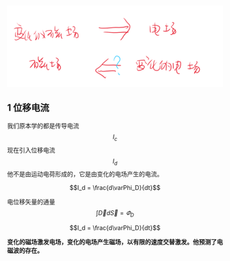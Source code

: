 ![Alt text](image-15.png)

## 1 位移电流  

我们原本学的都是传导电流
$$I_c$$
现在引入位移电流  
$$I_d$$他不是由运动电荷形成的，它是由变化的电场产生的电流。

$$I_d = \frac{d\varPhi_D}{dt}$$

电位移矢量的通量
$$\int \vec{D}d\vec{S} = \varPhi_D$$

$$I_d = \frac{d\varPhi_D}{dt}$$

**变化的磁场激发电场，变化的电场产生磁场，以有限的速度交替激发。他预测了电磁波的存在。**

